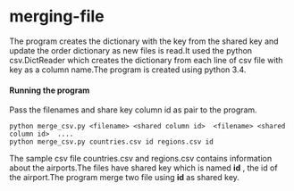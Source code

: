 merging-file
============

The program creates the dictionary with the key from the shared key and update the order dictionary as new files is read.It used the python csv.DictReader which creates the dictionary from each line of csv file with key as a column name.The program is created using python 3.4.

#### Running the program

Pass the filenames and share key column id as pair to the program.
```
python merge_csv.py <filename> <shared column id>  <filename> <shared column id>  ....
python merge_csv.py countries.csv id regions.csv id
```

The sample csv file countries.csv and regions.csv contains information about the airports.The files have shared key which is named **id** , the id of the airport.The program merge two file using **id** as shared key.